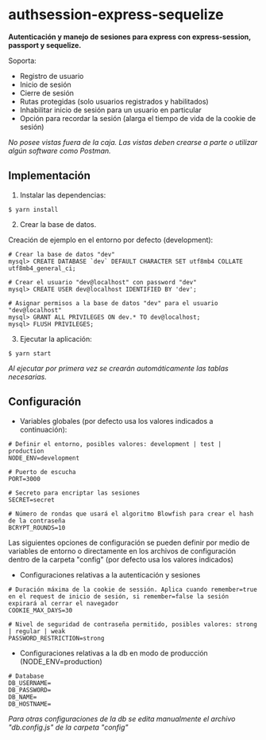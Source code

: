 # authsession-express-sequelize

**Autenticación y manejo de sesiones para express con express-session, passport y sequelize.**

Soporta:

- Registro de usuario
- Inicio de sesión
- Cierre de sesión
- Rutas protegidas (solo usuarios registrados y habilitados)
- Inhabilitar inicio de sesión para un usuario en particular
- Opción para recordar la sesión (alarga el tiempo de vida de la cookie de sesión)

_No posee vistas fuera de la caja. Las vistas deben crearse a parte o utilizar algún software como Postman._

## Implementación

1. Instalar las dependencias:

```
$ yarn install
```

2. Crear la base de datos.

Creación de ejemplo en el entorno por defecto (development):

```
# Crear la base de datos "dev"
mysql> CREATE DATABASE `dev` DEFAULT CHARACTER SET utf8mb4 COLLATE utf8mb4_general_ci;

# Crear el usuario "dev@localhost" con password "dev"
mysql> CREATE USER dev@localhost IDENTIFIED BY 'dev';

# Asignar permisos a la base de datos "dev" para el usuario "dev@localhost"
mysql> GRANT ALL PRIVILEGES ON dev.* TO dev@localhost;
mysql> FLUSH PRIVILEGES;
```

3. Ejecutar la aplicación:

```
$ yarn start
```

_Al ejecutar por primera vez se crearán automáticamente las tablas necesarias._

## Configuración

- Variables globales (por defecto usa los valores indicados a continuación):

```
# Definir el entorno, posibles valores: development | test | production
NODE_ENV=development

# Puerto de escucha
PORT=3000

# Secreto para encriptar las sesiones
SECRET=secret

# Número de rondas que usará el algoritmo Blowfish para crear el hash de la contraseña
BCRYPT_ROUNDS=10
```

Las siguientes opciones de configuración se pueden definir por medio de variables de entorno o directamente en los archivos de configuración dentro de la carpeta "config" (por defecto usa los valores indicados)

- Configuraciones relativas a la autenticación y sesiones

```
# Duración máxima de la cookie de sessión. Aplica cuando remember=true en el request de inicio de sesión, si remember=false la sesión expirará al cerrar el navegador
COOKIE_MAX_DAYS=30

# Nivel de seguridad de contraseña permitido, posibles valores: strong | regular | weak
PASSWORD_RESTRICTION=strong
```

- Configuraciones relativas a la db en modo de producción (NODE_ENV=production)

```
# Database
DB_USERNAME=
DB_PASSWORD=
DB_NAME=
DB_HOSTNAME=
```

_Para otras configuraciones de la db se edita manualmente el archivo "db.config.js" de la carpeta "config"_
